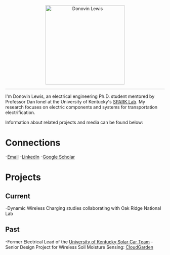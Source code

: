 

<center>
<img src="/images/armsCrossed.jpg" alt="Donovin Lewis" width = "250" />
</center>

___
I'm Donovin Lewis, an electrical engineering Ph.D. student mentored by Professor Dan Ionel at the University of Kentucky's <a href ="http://sparklab.engr.uky.edu/">SPARK Lab</a>. My research focuses on electric components and systems for transportation electrification.

Information about related projects and media can be found below:

# Connections
-[Email](mailto:donovin.lewis@uky.edu)
-<a href="https://www.linkedin.com/in/donovin-lewis-466939139/">LinkedIn</a>
-<a href ="https://scholar.google.com/citations?user=sD9UgnAAAAAJ&hl=en&oi=ao">Google Scholar</a>


# Projects
## Current
-Dynamic Wireless Charging studies collaborating with Oak Ridge National Lab


## Past
-Former Electrical Lead of the <a href ="http://solarcar.engr.uky.edu/"> University of Kentucky Solar Car Team</a>
-Senior Design Project for Wireless Soil Moisture Sensing:  <a href ="https://github.com/donovinlewis/CloudGarden"> CloudGarden</a>
